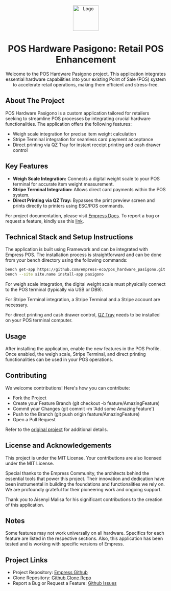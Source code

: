 

<div align="center">

<img src="https://grow.empress.eco/uploads/default/original/2X/1/1f1e1044d3864269d2a613577edb9763890422ab.png" alt="Logo" width="80" height="80">


# POS Hardware Pasigono: Retail POS Enhancement

Welcome to the POS Hardware Pasigono project. This application integrates essential hardware capabilities into your existing Point of Sale (POS) system to accelerate retail operations, making them efficient and stress-free.

</div>


## About The Project

POS Hardware Pasigono is a custom application tailored for retailers seeking to streamline POS processes by integrating crucial hardware functionalities. The application offers the following features:

- Weigh scale integration for precise item weight calculation
- Stripe Terminal integration for seamless card payment acceptance
- Direct printing via QZ Tray for instant receipt printing and cash drawer control

## Key Features

- **Weigh Scale Integration:** Connects a digital weight scale to your POS terminal for accurate item weight measurement.
- **Stripe Terminal Integration:** Allows direct card payments within the POS system.
- **Direct Printing via QZ Tray:** Bypasses the print preview screen and prints directly to printers using ESC/POS commands.

For project documentation, please visit [Empress Docs](https://grow.empress.eco/). To report a bug or request a feature, kindly use this [link](https://github.com/empress-eco/pos_hardware_pasigono/issues).

## Technical Stack and Setup Instructions

The application is built using Framework and can be integrated with Empress POS. The installation process is straightforward and can be done from your bench directory using the following commands:

```sh
bench get-app https://github.com/empress-eco/pos_hardware_pasigono.git
bench --site site.name install-app pasigono
```

For weigh scale integration, the digital weight scale must physically connect to the POS terminal (typically via USB or DB9).

For Stripe Terminal integration, a Stripe Terminal and a Stripe account are necessary.

For direct printing and cash drawer control, [QZ Tray](https://qz.io/) needs to be installed on your POS terminal computer.

## Usage

After installing the application, enable the new features in the POS Profile. Once enabled, the weigh scale, Stripe Terminal, and direct printing functionalities can be used in your POS operations. 

## Contributing

We welcome contributions! Here's how you can contribute:

- Fork the Project
- Create your Feature Branch (git checkout -b feature/AmazingFeature)
- Commit your Changes (git commit -m 'Add some AmazingFeature')
- Push to the Branch (git push origin feature/AmazingFeature)
- Open a Pull Request

Refer to the [original project](https://github.com/empress-eco/pos_hardware_pasigono.git) for additional details.

## License and Acknowledgements

This project is under the MIT License. Your contributions are also licensed under the MIT License.

Special thanks to the Empress Community, the architects behind the essential tools that power this project. Their innovation and dedication have been instrumental in building the foundations and functionalities we rely on. We are profoundly grateful for their pioneering work and ongoing support.

Thank you to Aisenyi Malisa for his significant contributions to the creation of this application.

## Notes

Some features may not work universally on all hardware. Specifics for each feature are listed in the respective sections. Also, this application has been tested and is working with specific versions of Empress. 

## Project Links

- Project Repository: [Empress Github](https://github.com/empress-eco/pos_hardware_pasigono)
- Clone Repository: [Github Clone Repo](https://github.com/empress-eco/pos_hardware_pasigono.git)
- Report a Bug or Request a Feature: [Github Issues](https://github.com/empress-eco/pos_hardware_pasigono/issues)